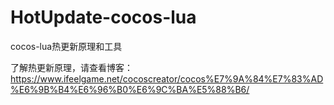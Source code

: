 # HotUpdate-cocos-lua
cocos-lua热更新原理和工具

了解热更新原理，请查看博客：https://www.ifeelgame.net/cocoscreator/cocos%E7%9A%84%E7%83%AD%E6%9B%B4%E6%96%B0%E6%9C%BA%E5%88%B6/
